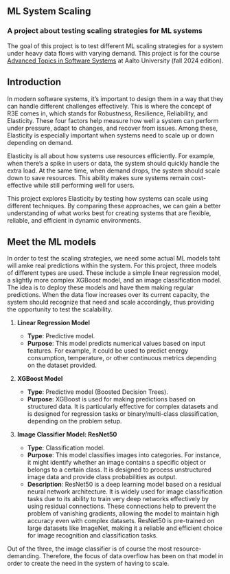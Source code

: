 ## ML System Scaling

### A project about testing scaling strategies for ML systems

The goal of this project is to test different ML scaling strategies for a system under heavy data flows with varying demand. This project is for the course [Advanced Topics in Software Systems](https://github.com/rdsea/sys4bigml) at Aalto University (fall 2024 edition).

## Introduction
  
In modern software systems, it’s important to design them in a way that they can handle different challenges effectively. This is where the concept of R3E comes in, which stands for Robustness, Resilience, Reliability, and Elasticity. These four factors help measure how well a system can perform under pressure, adapt to changes, and recover from issues. Among these, Elasticity is especially important when systems need to scale up or down depending on demand.

Elasticity is all about how systems use resources efficiently. For example, when there’s a spike in users or data, the system should quickly handle the extra load. At the same time, when demand drops, the system should scale down to save resources. This ability makes sure systems remain cost-effective while still performing well for users.
  
This project explores Elasticity by testing how systems can scale using different techniques. By comparing these approaches, we can gain a better understanding of what works best for creating systems that are flexible, reliable, and efficient in dynamic environments.

## Meet the ML models

In order to test the scaling strategies, we need some actual ML models taht will amke real predictions within the system. For this project, three models of different types are used. These include a simple linear regression model, a slightly more complex XGBoost model, and an image classification model. The idea is to deploy these models and have them making regular predictions. When the data flow increases over its current capacity, the system should recognize that need and scale accordingly, thus providing the opportunity to test the scalability.

1. **Linear Regression Model**  
   - **Type**: Predictive model.  
   - **Purpose**: This model predicts numerical values based on input features. For example, it could be used to predict energy consumption, temperature, or other continuous metrics depending on the dataset provided.  

2. **XGBoost Model**  
   - **Type**: Predictive model (Boosted Decision Trees).  
   - **Purpose**: XGBoost is used for making predictions based on structured data. It is particularly effective for complex datasets and is designed for regression tasks or binary/multi-class classification, depending on the problem setup.  

3. **Image Classifier Model: ResNet50**  
   - **Type**: Classification model.  
   - **Purpose**: This model classifies images into categories. For instance, it might identify whether an image contains a specific object or belongs to a certain class. It is designed to process unstructured image data and provide class probabilities as output.
   - **Description**: ResNet50 is a deep learning model based on a residual neural network architecture. It is widely used for image classification tasks due to its ability to train very deep networks effectively by using residual connections. These connections help to prevent the problem of vanishing gradients, allowing the model to maintain high accuracy even with complex datasets. ResNet50 is pre-trained on large datasets like ImageNet, making it a reliable and efficient choice for image recognition and classification tasks.  

Out of the three, the image classifier is of course the most resource-demanding. Therefore, the focus of data overflow has been on that model in order to create the need in the system of having to scale.


